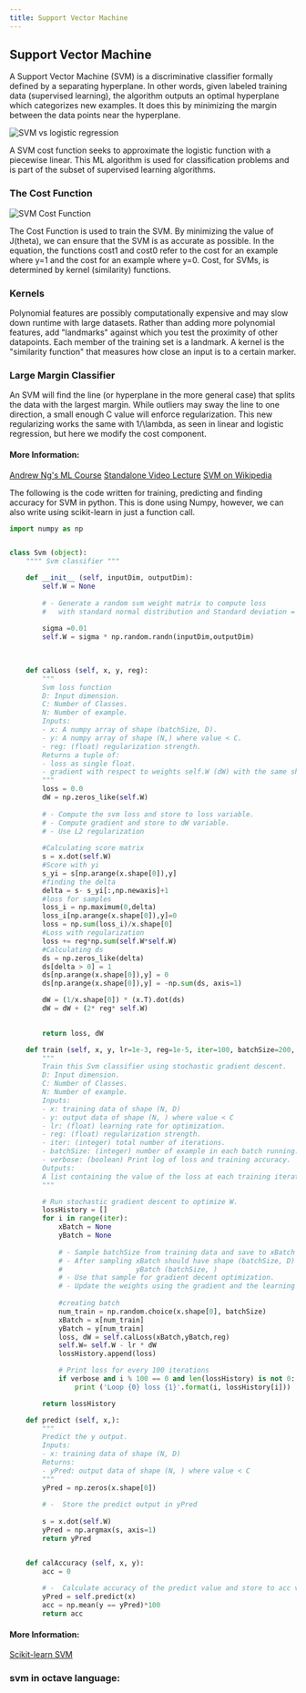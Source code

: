 ```yaml
---
title: Support Vector Machine
---
```

## Support Vector Machine

A Support Vector Machine (SVM) is a discriminative classifier formally defined by a separating hyperplane. In other words, given labeled training data (supervised learning), the algorithm outputs an optimal hyperplane which categorizes new examples. It does this by minimizing the margin between the data points near the hyperplane.

![SVM vs logistic regression](https://i.imgur.com/KUeOSK3.png)

A SVM cost function seeks to approximate the logistic function with a piecewise linear. This ML algorithm is used for classification problems and is part of the subset of supervised learning algorithms.

### The Cost Function

![SVM Cost Function](https://i.imgur.com/SOhv2jZ.png)

The Cost Function is used to train the SVM. By minimizing the value of J(theta), we can ensure that the SVM is as accurate as possible. In the equation, the functions cost1 and cost0 refer to the cost for an example where y=1 and the cost for an example where y=0. Cost, for SVMs, is determined by kernel (similarity) functions.

### Kernels

Polynomial features are possibly computationally expensive and may slow down runtime with large datasets.
Rather than adding more polynomial features, add "landmarks" against which you test the proximity of other datapoints.
Each member of the training set is a landmark.
A kernel is the "similarity function" that measures how close an input is to a certain marker.

### Large Margin Classifier
An SVM will find the line (or hyperplane in the more general case) that splits the data with the largest margin.
While outliers may sway the line to one direction, a small enough C value will enforce regularization. 
This new regularizing works the same with 1/\lambda, as seen in linear and logistic regression, but here we modify the cost component.


#### More Information:
[Andrew Ng's ML Course](https://www.coursera.org/learn/machine-learning/)
[Standalone Video Lecture](https://www.youtube.com/watch?v=1NxnPkZM9bc)
[SVM on Wikipedia](https://en.wikipedia.org/wiki/Support_vector_machine)


The following is the code written for training, predicting and finding accuracy for SVM in python. This is done using Numpy, however, we can also write using scikit-learn in just a function call.

```Python
import numpy as np


class Svm (object):
    """" Svm classifier """

    def __init__ (self, inputDim, outputDim):
        self.W = None
       
        # - Generate a random svm weight matrix to compute loss                 #
        #   with standard normal distribution and Standard deviation = 0.01.    #
       
        sigma =0.01
        self.W = sigma * np.random.randn(inputDim,outputDim)
   
  

    def calLoss (self, x, y, reg):
        """
        Svm loss function
        D: Input dimension.
        C: Number of Classes.
        N: Number of example.
        Inputs:
        - x: A numpy array of shape (batchSize, D).
        - y: A numpy array of shape (N,) where value < C.
        - reg: (float) regularization strength.
        Returns a tuple of:
        - loss as single float.
        - gradient with respect to weights self.W (dW) with the same shape of self.W.
        """
        loss = 0.0
        dW = np.zeros_like(self.W)
        
        # - Compute the svm loss and store to loss variable.                        #
        # - Compute gradient and store to dW variable.                              #
        # - Use L2 regularization                                                  #
       
        #Calculating score matrix
        s = x.dot(self.W)
        #Score with yi
        s_yi = s[np.arange(x.shape[0]),y]
        #finding the delta
        delta = s- s_yi[:,np.newaxis]+1
        #loss for samples
        loss_i = np.maximum(0,delta)
        loss_i[np.arange(x.shape[0]),y]=0
        loss = np.sum(loss_i)/x.shape[0]
        #Loss with regularization
        loss += reg*np.sum(self.W*self.W)
        #Calculating ds
        ds = np.zeros_like(delta)
        ds[delta > 0] = 1
        ds[np.arange(x.shape[0]),y] = 0
        ds[np.arange(x.shape[0]),y] = -np.sum(ds, axis=1)

        dW = (1/x.shape[0]) * (x.T).dot(ds)
        dW = dW + (2* reg* self.W)
        

        return loss, dW

    def train (self, x, y, lr=1e-3, reg=1e-5, iter=100, batchSize=200, verbose=False):
        """
        Train this Svm classifier using stochastic gradient descent.
        D: Input dimension.
        C: Number of Classes.
        N: Number of example.
        Inputs:
        - x: training data of shape (N, D)
        - y: output data of shape (N, ) where value < C
        - lr: (float) learning rate for optimization.
        - reg: (float) regularization strength.
        - iter: (integer) total number of iterations.
        - batchSize: (integer) number of example in each batch running.
        - verbose: (boolean) Print log of loss and training accuracy.
        Outputs:
        A list containing the value of the loss at each training iteration.
        """

        # Run stochastic gradient descent to optimize W.
        lossHistory = []
        for i in range(iter):
            xBatch = None
            yBatch = None
            
            # - Sample batchSize from training data and save to xBatch and yBatch   #
            # - After sampling xBatch should have shape (batchSize, D)              #
            #                  yBatch (batchSize, )                                 #
            # - Use that sample for gradient decent optimization.                   #
            # - Update the weights using the gradient and the learning rate.        #
            
            #creating batch
            num_train = np.random.choice(x.shape[0], batchSize)
            xBatch = x[num_train]
            yBatch = y[num_train]
            loss, dW = self.calLoss(xBatch,yBatch,reg)
            self.W= self.W - lr * dW
            lossHistory.append(loss)

            # Print loss for every 100 iterations
            if verbose and i % 100 == 0 and len(lossHistory) is not 0:
                print ('Loop {0} loss {1}'.format(i, lossHistory[i]))

        return lossHistory

    def predict (self, x,):
        """
        Predict the y output.
        Inputs:
        - x: training data of shape (N, D)
        Returns:
        - yPred: output data of shape (N, ) where value < C
        """
        yPred = np.zeros(x.shape[0])
       
        # -  Store the predict output in yPred                                    #
        
        s = x.dot(self.W)
        yPred = np.argmax(s, axis=1)
        return yPred


    def calAccuracy (self, x, y):
        acc = 0
        
        # -  Calculate accuracy of the predict value and store to acc variable    
        yPred = self.predict(x)
        acc = np.mean(y == yPred)*100
        return acc
```

#### More Information:
<!-- Please add any articles you think might be helpful to read before writing the article -->
<a href='http://scikit-learn.org/stable/modules/svm.html' target='_blank' rel='nofollow'>Scikit-learn SVM</a>
### svm in octave language:
<a href='https://github.com/tjaskula/Coursera/tree/master/Machine%20Learning/Week%207/machine-learning-ex6/ex6'></a>
